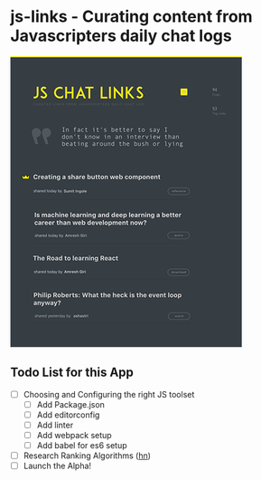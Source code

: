 # js-links - Curating content from Javascripters daily chat logs

![Landing Page](/screenshots/landing-smaller.png?raw=true "JS Links Landing Page")

## Todo List for this App

- [ ] Choosing and Configuring the right JS toolset
  - [ ] Add Package.json
  - [ ] Add editorconfig
  - [ ] Add linter
  - [ ] Add webpack setup
  - [ ] Add babel for es6 setup
- [ ] Research Ranking Algorithms ([hn](https://medium.com/hacking-and-gonzo/how-hacker-news-ranking-algorithm-works-1d9b0cf2c08d))
- [ ] Launch the Alpha!
